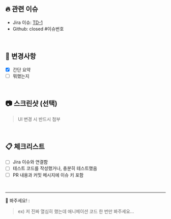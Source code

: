 ## 🔥 관련 이슈

- Jira 이슈: [TD-1](https://yeoro-dev.atlassian.net/browse/TD-1)
- Github: closed #이슈번호
<br/>

## 📝 변경사항

- [x] 간단 요약
- [ ] 뭐했는지

<br/>

## 📷 스크린샷 (선택)
>
> UI 변경 시 반드시 첨부

<br/>

## 📋 체크리스트

- [ ] Jira 이슈와 연결함
- [ ] 테스트 코드를 작성했거나, 충분히 테스트했음
- [ ] PR 내용과 커밋 메시지에 이슈 키 포함

<br/>

---


🙌 봐주세요! :
> ex) 저 진짜 열심히 했는데 애니메이션 코드 한 번만 봐주세요...